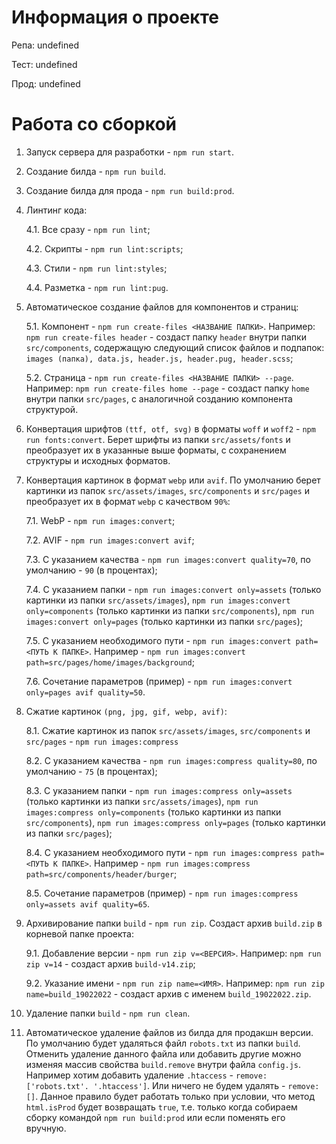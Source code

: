 # Информация о проекте

Репа: undefined

Тест: undefined

Прод: undefined

# Работа со сборкой

1. Запуск сервера для разработки - ``npm run start``.

2. Создание билда - ``npm run build``.

3. Создание билда для прода - ``npm run build:prod``.

4. Линтинг кода:

    4.1. Все сразу - ``npm run lint``;

    4.2. Скрипты - ``npm run lint:scripts``;

    4.3. Стили - ``npm run lint:styles``;

    4.4. Разметка - ``npm run lint:pug``.

5. Автоматическое создание файлов для компонентов и страниц:

    5.1. Компонент - ``npm run create-files <НАЗВАНИЕ ПАПКИ>``. Например: ``npm run create-files header`` - создаст папку ``header`` внутри папки ``src/components``, содержащую следующий список файлов и подпапок: ``images (папка), data.js, header.js, header.pug, header.scss``;

    5.2. Страница - ``npm run create-files <НАЗВАНИЕ ПАПКИ> --page``. Например: ``npm run create-files home --page`` - создаст папку ``home`` внутри папки ``src/pages``, с аналогичной созданию компонента структурой.

6. Конвертация шрифтов ``(ttf, otf, svg)`` в форматы ``woff`` и ``woff2`` - ``npm run fonts:convert``. Берет шрифты из папки ``src/assets/fonts`` и преобразует их в указанные выше форматы, с сохранением структуры и исходных форматов.

7. Конвертация картинок в формат ``webp`` или ``avif``. По умолчанию берет картинки из папок ``src/assets/images``, ``src/components`` и ``src/pages`` и преобразует их в формат ``webp`` с качеством ``90%``:

    7.1. WebP - ``npm run images:convert``;

    7.2. AVIF - ``npm run images:convert avif``;

    7.3. С указанием качества - ``npm run images:convert quality=70``, по умолчанию - ``90`` (в процентах);

    7.4. С указанием папки - ``npm run images:convert only=assets`` (только картинки из папки ``src/assets/images``), ``npm run images:convert only=components`` (только картинки из папки ``src/components``), ``npm run images:convert only=pages`` (только картинки из папки ``src/pages``);

    7.5. С указанием необходимого пути - ``npm run images:convert path=<ПУТЬ К ПАПКЕ>``. Например - ``npm run images:convert path=src/pages/home/images/background``;

    7.6. Сочетание параметров (пример) - ``npm run images:convert only=pages avif quality=50``.

8. Сжатие картинок ``(png, jpg, gif, webp, avif)``:

    8.1. Сжатие картинок из папок ``src/assets/images``, ``src/components`` и ``src/pages`` - ``npm run images:compress``

    8.2. С указанием качества - ``npm run images:compress quality=80``, по умолчанию - ``75`` (в процентах);

    8.3. С указанием папки - ``npm run images:compress only=assets`` (только картинки из папки ``src/assets/images``), ``npm run images:compress only=components`` (только картинки из папки ``src/components``), ``npm run images:compress only=pages`` (только картинки из папки ``src/pages``);

    8.4. С указанием необходимого пути - ``npm run images:compress path=<ПУТЬ К ПАПКЕ>``. Например - ``npm run images:compress path=src/components/header/burger``;

    8.5. Сочетание параметров (пример) - ``npm run images:compress only=assets avif quality=65``.

9. Архивирование папки ``build`` - ``npm run zip``. Создаст архив ``build.zip`` в корневой папке проекта:

    9.1. Добавление версии - ``npm run zip v=<ВЕРСИЯ>``. Например: ``npm run zip v=14`` - создаст архив ``build-v14.zip``;

    9.2. Указание имени - ``npm run zip name=<ИМЯ>``. Например: ``npm run zip name=build_19022022`` - создаст архив с именем ``build_19022022.zip``.

10. Удаление папки ``build`` - ``npm run clean``.

11. Автоматическое удаление файлов из билда для продакшн версии. По умолчанию будет удаляться файл ``robots.txt`` из папки ``build``. Отменить удаление данного файла или добавить другие можно изменяя массив свойства ``build.remove`` внутри файла ``config.js``. Например хотим добавить удаление ``.htaccess`` - ``remove: ['robots.txt'. '.htaccess']``. Или ничего не будем удалять - ``remove: []``. Данное правило будет работать только при условии, что метод ``html.isProd`` будет возвращать ``true``, т.е. только когда собираем сборку командой ``npm run build:prod`` или если поменять его вручную.
